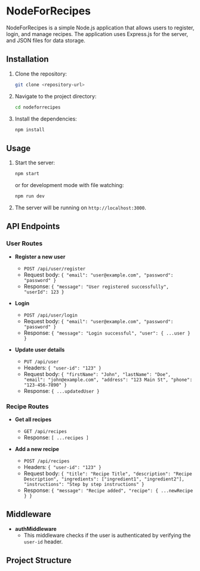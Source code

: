 # NodeForRecipes

NodeForRecipes is a simple Node.js application that allows users to register, login, and manage recipes. The application uses Express.js for the server, and JSON files for data storage.

## Installation

1. Clone the repository:
    ```sh
    git clone <repository-url>
    ```
2. Navigate to the project directory:
    ```sh
    cd nodeforrecipes
    ```
3. Install the dependencies:
    ```sh
    npm install
    ```

## Usage

1. Start the server:
    ```sh
    npm start
    ```
   or for development mode with file watching:
    ```sh
    npm run dev
    ```
2. The server will be running on `http://localhost:3000`.

## API Endpoints

### User Routes

- **Register a new user**
    - `POST /api/user/register`
    - Request body: `{ "email": "user@example.com", "password": "password" }`
    - Response: `{ "message": "User registered successfully", "userId": 123 }`

- **Login**
    - `POST /api/user/login`
    - Request body: `{ "email": "user@example.com", "password": "password" }`
    - Response: `{ "message": "Login successful", "user": { ...user } }`

- **Update user details**
    - `PUT /api/user`
    - Headers: `{ "user-id": "123" }`
    - Request body: `{ "firstName": "John", "lastName": "Doe", "email": "john@example.com", "address": "123 Main St", "phone": "123-456-7890" }`
    - Response: `{ ...updatedUser }`

### Recipe Routes

- **Get all recipes**
    - `GET /api/recipes`
    - Response: `[ ...recipes ]`

- **Add a new recipe**
    - `POST /api/recipes`
    - Headers: `{ "user-id": "123" }`
    - Request body: `{ "title": "Recipe Title", "description": "Recipe Description", "ingredients": ["ingredient1", "ingredient2"], "instructions": "Step by step instructions" }`
    - Response: `{ "message": "Recipe added", "recipe": { ...newRecipe } }`

## Middleware

- **authMiddleware**
    - This middleware checks if the user is authenticated by verifying the `user-id` header.

## Project Structure
